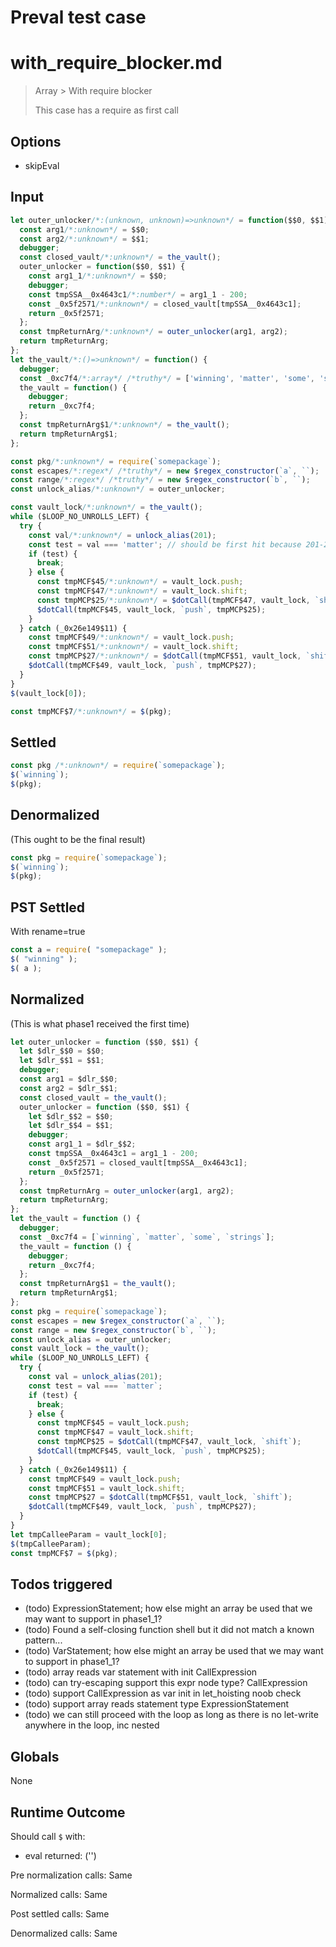 # Preval test case

# with_require_blocker.md

> Array > With require blocker
>
> This case has a require as first call

## Options

- skipEval

## Input

`````js filename=intro
let outer_unlocker/*:(unknown, unknown)=>unknown*/ = function($$0, $$1) {
  const arg1/*:unknown*/ = $$0;
  const arg2/*:unknown*/ = $$1;
  debugger;
  const closed_vault/*:unknown*/ = the_vault();
  outer_unlocker = function($$0, $$1) {
    const arg1_1/*:unknown*/ = $$0;
    debugger;
    const tmpSSA__0x4643c1/*:number*/ = arg1_1 - 200;
    const _0x5f2571/*:unknown*/ = closed_vault[tmpSSA__0x4643c1];
    return _0x5f2571;
  };
  const tmpReturnArg/*:unknown*/ = outer_unlocker(arg1, arg2);
  return tmpReturnArg;
};
let the_vault/*:()=>unknown*/ = function() {
  debugger;
  const _0xc7f4/*:array*/ /*truthy*/ = ['winning', 'matter', 'some', 'strings'];
  the_vault = function() {
    debugger;
    return _0xc7f4;
  };
  const tmpReturnArg$1/*:unknown*/ = the_vault();
  return tmpReturnArg$1;
};

const pkg/*:unknown*/ = require(`somepackage`);                           // arbitrary require. can not mess with closure here.
const escapes/*:regex*/ /*truthy*/ = new $regex_constructor(`a`, ``);
const range/*:regex*/ /*truthy*/ = new $regex_constructor(`b`, ``);
const unlock_alias/*:unknown*/ = outer_unlocker;

const vault_lock/*:unknown*/ = the_vault();
while ($LOOP_NO_UNROLLS_LEFT) {
  try {
    const val/*:unknown*/ = unlock_alias(201);
    const test = val === 'matter'; // should be first hit because 201-200 is 1, second element is "matter"
    if (test) {
      break;
    } else {
      const tmpMCF$45/*:unknown*/ = vault_lock.push;
      const tmpMCF$47/*:unknown*/ = vault_lock.shift;
      const tmpMCP$25/*:unknown*/ = $dotCall(tmpMCF$47, vault_lock, `shift`);
      $dotCall(tmpMCF$45, vault_lock, `push`, tmpMCP$25);
    }
  } catch (_0x26e149$11) {
    const tmpMCF$49/*:unknown*/ = vault_lock.push;
    const tmpMCF$51/*:unknown*/ = vault_lock.shift;
    const tmpMCP$27/*:unknown*/ = $dotCall(tmpMCF$51, vault_lock, `shift`);
    $dotCall(tmpMCF$49, vault_lock, `push`, tmpMCP$27);
  }
}
$(vault_lock[0]);

const tmpMCF$7/*:unknown*/ = $(pkg);
`````


## Settled


`````js filename=intro
const pkg /*:unknown*/ = require(`somepackage`);
$(`winning`);
$(pkg);
`````


## Denormalized
(This ought to be the final result)

`````js filename=intro
const pkg = require(`somepackage`);
$(`winning`);
$(pkg);
`````


## PST Settled
With rename=true

`````js filename=intro
const a = require( "somepackage" );
$( "winning" );
$( a );
`````


## Normalized
(This is what phase1 received the first time)

`````js filename=intro
let outer_unlocker = function ($$0, $$1) {
  let $dlr_$$0 = $$0;
  let $dlr_$$1 = $$1;
  debugger;
  const arg1 = $dlr_$$0;
  const arg2 = $dlr_$$1;
  const closed_vault = the_vault();
  outer_unlocker = function ($$0, $$1) {
    let $dlr_$$2 = $$0;
    let $dlr_$$4 = $$1;
    debugger;
    const arg1_1 = $dlr_$$2;
    const tmpSSA__0x4643c1 = arg1_1 - 200;
    const _0x5f2571 = closed_vault[tmpSSA__0x4643c1];
    return _0x5f2571;
  };
  const tmpReturnArg = outer_unlocker(arg1, arg2);
  return tmpReturnArg;
};
let the_vault = function () {
  debugger;
  const _0xc7f4 = [`winning`, `matter`, `some`, `strings`];
  the_vault = function () {
    debugger;
    return _0xc7f4;
  };
  const tmpReturnArg$1 = the_vault();
  return tmpReturnArg$1;
};
const pkg = require(`somepackage`);
const escapes = new $regex_constructor(`a`, ``);
const range = new $regex_constructor(`b`, ``);
const unlock_alias = outer_unlocker;
const vault_lock = the_vault();
while ($LOOP_NO_UNROLLS_LEFT) {
  try {
    const val = unlock_alias(201);
    const test = val === `matter`;
    if (test) {
      break;
    } else {
      const tmpMCF$45 = vault_lock.push;
      const tmpMCF$47 = vault_lock.shift;
      const tmpMCP$25 = $dotCall(tmpMCF$47, vault_lock, `shift`);
      $dotCall(tmpMCF$45, vault_lock, `push`, tmpMCP$25);
    }
  } catch (_0x26e149$11) {
    const tmpMCF$49 = vault_lock.push;
    const tmpMCF$51 = vault_lock.shift;
    const tmpMCP$27 = $dotCall(tmpMCF$51, vault_lock, `shift`);
    $dotCall(tmpMCF$49, vault_lock, `push`, tmpMCP$27);
  }
}
let tmpCalleeParam = vault_lock[0];
$(tmpCalleeParam);
const tmpMCF$7 = $(pkg);
`````


## Todos triggered


- (todo) ExpressionStatement; how else might an array be used that we may want to support in phase1_1?
- (todo) Found a self-closing function shell but it did not match a known pattern...
- (todo) VarStatement; how else might an array be used that we may want to support in phase1_1?
- (todo) array reads var statement with init CallExpression
- (todo) can try-escaping support this expr node type? CallExpression
- (todo) support CallExpression as var init in let_hoisting noob check
- (todo) support array reads statement type ExpressionStatement
- (todo) we can still proceed with the loop as long as there is no let-write anywhere in the loop, inc nested


## Globals


None


## Runtime Outcome


Should call `$` with:
 - eval returned: ('<skipped by option>')

Pre normalization calls: Same

Normalized calls: Same

Post settled calls: Same

Denormalized calls: Same
